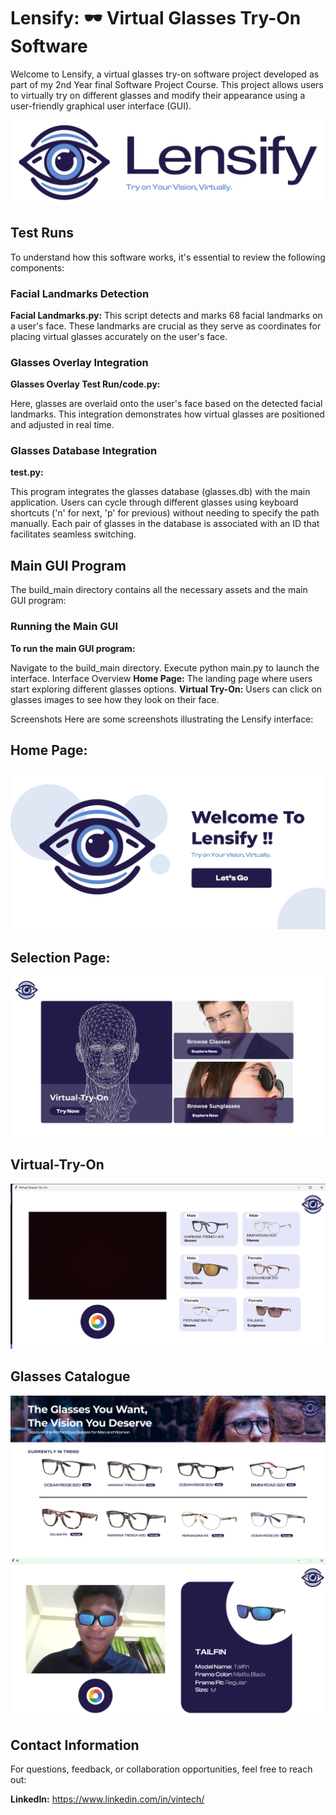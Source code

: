 # **Lensify: 🕶️ Virtual Glasses Try-On Software**

Welcome to Lensify, a virtual glasses try-on software project developed as part of my 2nd Year final Software Project Course. This project allows users to virtually try on different glasses and modify their appearance using a user-friendly graphical user interface (GUI).

![Lensify](ZLogo_Frame.jpg)


## **Test Runs**
To understand how this software works, it's essential to review the following components:

### **Facial Landmarks Detection**

**Facial Landmarks.py:**
This script detects and marks 68 facial landmarks on a user's face. These landmarks are crucial as they serve as coordinates for placing virtual glasses accurately on the user's face.


### **Glasses Overlay Integration**

**Glasses Overlay Test Run/code.py:**

Here, glasses are overlaid onto the user's face based on the detected facial landmarks. This integration demonstrates how virtual glasses are positioned and adjusted in real time.

### **Glasses Database Integration**
**test.py:**

This program integrates the glasses database (glasses.db) with the main application. Users can cycle through different glasses using keyboard shortcuts ('n' for next, 'p' for previous) without needing to specify the path manually. Each pair of glasses in the database is associated with an ID that facilitates seamless switching.

## **Main GUI Program**
The build_main directory contains all the necessary assets and the main GUI program:

### **Running the Main GUI**
**To run the main GUI program:**

Navigate to the build_main directory.
Execute python main.py to launch the interface.
Interface Overview
**Home Page:** The landing page where users start exploring different glasses options.
**Virtual Try-On:** Users can click on glasses images to see how they look on their face.



Screenshots
Here are some screenshots illustrating the Lensify interface:

## **Home Page:**
![Lensify](ZLanding_Page.png)

## **Selection Page:**
![Selection Page](ZOptions.png)

## **Virtual-Try-On**
![Virutal-Try-On](ZVTO.png)


## **Glasses Catalogue**
![Lensify](ZGlasses_Page.png)
![Sunglasses](ZSunglasses.png)




## **Contact Information**
For questions, feedback, or collaboration opportunities, feel free to reach out:

**LinkedIn:** https://www.linkedin.com/in/vintech/

